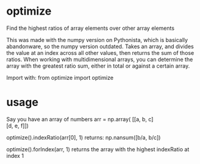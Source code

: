# optimize
Find the highest ratios of array elements over other array elements

This was made with the numpy version on Pythonista, which is basically abandonware, so the numpy version outdated.
Takes an array, and divides the value at an index across all other values, then returns the sum of those ratios.
When working with multidimensional arrays, you can determine the array with the greatest ratio sum, either in total or against a certain array.

Import with:
  from optimize import optimize
  
# usage
Say you have an array of numbers arr = np.array(
\[\[a, b, c\]  
 \[d, e, f\]\])

optimize().indexRatio(arr\[0\], 1) returns:
  np.nansum(\[b/a, b/c\])

optimize().forIndex(arr, 1) returns the array with the highest indexRatio at index 1

  
